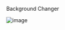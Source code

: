 Background Changer

![image](https://github.com/shahbazalamjobs/React-Learning/assets/125631878/92ec3b5d-89cf-454f-86e7-ec7183921ed0)
